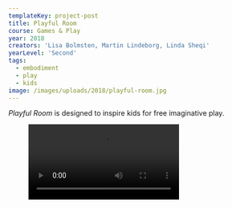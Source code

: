 ```yaml
---
templateKey: project-post
title: Playful Room
course: Games & Play
year: 2018
creators: 'Lisa Bolmsten, Martin Lindeborg, Linda Sheqi'
yearLevel: 'Second'
tags:
  - embodiment
  - play
  - kids
image: /images/uploads/2018/playful-room.jpg
---
```


_Playful Room_ is designed to inspire kids for free imaginative play.

<figure>
<video controls src="https://api.kaltura.nordu.net/p/326/sp/0/playManifest/entryId/0_71ebqeh1/format/url/flavorParamId/0/video.mp4"></video>
</figure>
